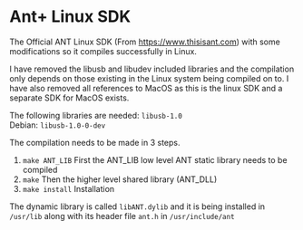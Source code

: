 # Ant+ Linux SDK
The Official ANT Linux SDK (From https://www.thisisant.com) with some modifications so it compiles successfully in Linux.

I have removed the libusb and libudev included libraries and the compilation only depends on those existing in the Linux system being compiled on to. I have also removed all references to MacOS as this is the linux SDK and a separate SDK for MacOS exists.

The following libraries are needed: `libusb-1.0`\
Debian: `libusb-1.0-0-dev`

The compilation needs to be made in 3 steps.
1. `make ANT_LIB` First the ANT_LIB low level ANT static library needs to be compiled
2. `make` Then the higher level shared library (ANT_DLL)
3. `make install` Installation

The dynamic library is called `libANT.dylib` and it is being installed in `/usr/lib` along with its header file `ant.h` in `/usr/include/ant`
